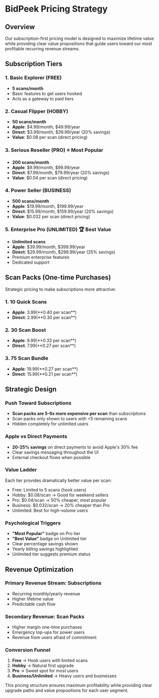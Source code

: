 # BidPeek Pricing Strategy

## Overview

Our subscription-first pricing model is designed to maximize lifetime value while providing clear value propositions that guide users toward our most profitable recurring revenue streams.

## Subscription Tiers

### 1. **Basic Explorer** (FREE)

- **5 scans/month**
- Basic features to get users hooked
- Acts as a gateway to paid tiers

### 2. **Casual Flipper** (HOBBY)

- **50 scans/month**
- **Apple**: $4.99/month, $49.99/year
- **Direct**: $3.99/month, $39.99/year (20% savings)
- **Value**: $0.08 per scan (direct pricing)

### 3. **Serious Reseller** (PRO) ⭐ Most Popular

- **200 scans/month**
- **Apple**: $9.99/month, $99.99/year
- **Direct**: $7.99/month, $79.99/year (20% savings)
- **Value**: $0.04 per scan (direct pricing)

### 4. **Power Seller** (BUSINESS)

- **500 scans/month**
- **Apple**: $19.99/month, $199.99/year
- **Direct**: $15.99/month, $159.99/year (20% savings)
- **Value**: $0.032 per scan (direct pricing)

### 5. **Enterprise Pro** (UNLIMITED) 🏆 Best Value

- **Unlimited scans**
- **Apple**: $39.99/month, $399.99/year
- **Direct**: $29.99/month, $299.99/year (25% savings)
- Premium enterprise features
- Dedicated support

## Scan Packs (One-time Purchases)

Strategic pricing to make subscriptions more attractive:

### 1. **10 Quick Scans**

- **Apple**: $3.99 (**$0.40 per scan**)
- **Direct**: $2.99 (**$0.30 per scan**)

### 2. **30 Scan Boost**

- **Apple**: $9.99 (**$0.33 per scan**)
- **Direct**: $7.99 (**$0.27 per scan**)

### 3. **75 Scan Bundle**

- **Apple**: $19.99 (**$0.27 per scan**)
- **Direct**: $15.99 (**$0.21 per scan**)

## Strategic Design

### Push Toward Subscriptions

- **Scan packs are 5-6x more expensive per scan** than subscriptions
- Scan packs only shown to users with <5 remaining scans
- Hidden completely for unlimited users

### Apple vs Direct Payments

- **20-25% savings** on direct payments to avoid Apple's 30% fee
- Clear savings messaging throughout the UI
- External checkout flows when possible

### Value Ladder

Each tier provides dramatically better value per scan:

- Free: Limited to 5 scans (hook users)
- Hobby: $0.08/scan → Good for weekend sellers
- Pro: $0.04/scan → 50% cheaper, most popular
- Business: $0.032/scan → 20% cheaper than Pro
- Unlimited: Best for high-volume users

### Psychological Triggers

- **"Most Popular"** badge on Pro tier
- **"Best Value"** badge on Unlimited tier
- Clear percentage savings shown
- Yearly billing savings highlighted
- Unlimited tier suggests premium status

## Revenue Optimization

### Primary Revenue Stream: Subscriptions

- Recurring monthly/yearly revenue
- Higher lifetime value
- Predictable cash flow

### Secondary Revenue: Scan Packs

- Higher margin one-time purchases
- Emergency top-ups for power users
- Revenue from users afraid of commitment

### Conversion Funnel

1. **Free** → Hook users with limited scans
2. **Hobby** → Natural first upgrade
3. **Pro** → Sweet spot for most users
4. **Business/Unlimited** → Heavy users and businesses

This pricing structure ensures maximum profitability while providing clear upgrade paths and value propositions for each user segment.
